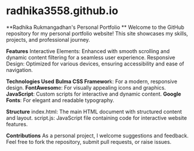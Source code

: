 # radhika3558.github.io

**Radhika Rukmangadhan's Personal Portfolio
**
Welcome to the GitHub repository for my personal portfolio website! This site showcases my skills, projects, and professional journey.

**Features**
Interactive Elements: Enhanced with smooth scrolling and dynamic content filtering for a seamless user experience.
Responsive Design: Optimized for various devices, ensuring accessibility and ease of navigation.

**Technologies Used**
**Bulma CSS Framewor**k: For a modern, responsive design.
**FontAwesom**e: For visually appealing icons and graphics.
**JavaScript**: Custom scripts for interactive and dynamic content.
**Google Fonts**: For elegant and readable typography.

**Structure**
index.html: The main HTML document with structured content and layout.
script.js: JavaScript file containing code for interactive website features.

**Contributions**
As a personal project, I welcome suggestions and feedback. Feel free to fork the repository, submit pull requests, or raise issues.


